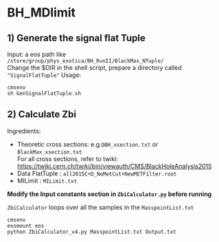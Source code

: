 # BH_MDlimit
## 1) Generate the signal flat Tuple
Input: a eos path like `/store/group/phys_exotica/BH_RunII/BlackMax_NTuple/`  
Change the $DIR in the shell script, prepare a directory called `"SignalFlatTuple"`
Usage:  
```
cmsenv  
sh GenSignalFlatTuple.sh
```

## 2) Calculate Zbi
Ingredients:
* Theoretic cross sections: e.g.`QBH_xsection.txt` or `BlackMax_xsection.txt`  
  For all cross sections, refer to twiki:  
  https://twiki.cern.ch/twiki/bin/viewauth/CMS/BlackHoleAnalysis2015
* Data FlatTuple          : `all2015C+D_NoMetCut+NewMETFilter.root`
* MILimit                 : `MILimit.txt`  

**Modify the Input constants section in `ZbiCalculator.py` before running**

`ZbiCalculator` loops over all the samples in the `MasspointList.txt` 
```
cmsenv  
eosmount eos
python ZbiCalculator_v4.py MasspointList.txt Output.txt
```
